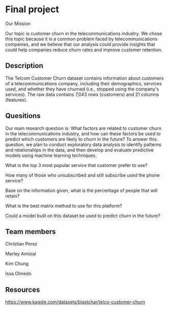 
# Final project

Our Mission

 Our topic is customer churn in the telecommunications industry. We chose this topic because it is a common problem faced by telecommunications companies, and we believe that our analysis could provide insights that could help companies reduce churn rates and improve customer retention.

 

 




## Description
The Telcom Customer Churn dataset contains information about customers of a telecommunications company, including their demographics, services used, and whether they have churned (i.e., stopped using the company's services). The raw data contains 7,043 rows (customers) and 21 columns (features).
## Quesitions
Our main research question is: What factors are related to customer churn in the telecommunications industry, and how can these factors be used to predict which customers are likely to churn in the future? To answer this question, we plan to conduct exploratory data analysis to identify patterns and relationships in the data, and then develop and evaluate predictive models using machine learning techniques.


What is the top 3 most popular service that customer prefer to use?

How many of those who unsubscribed and still subscribe used the phone service?

Base on the information given, what is the percentage of people that will retain?

What is the best matrix method to use for this platform?

Could a model built on this dataset be used to predict churn in the future?
## Team members
Christian Perez

Marley Amisial

Kim Chung

Issa Olmedo

## Resources
https://www.kaggle.com/datasets/blastchar/telco-customer-churn


